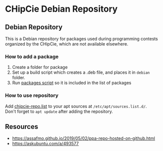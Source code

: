 # CHipCie Debian Repository

## Debian Repository
This is a Debian repository for packages used during programming contests organized by the CHipCie, which are not available elsewhere.

### How to add a package
1. Create a folder for package
2. Set up a build script which creates a .deb file, and places it in ``debian`` folder.
3. Run [packages script](/debian/create-packages.sh) so it is included in the list of packages

### How to use repository
Add [chipcie-repo.list](/debian/chipcie-repo.list) to your apt sources at ``/etc/apt/sources.list.d/``. Don't forget to ``apt update`` after adding the repository.

## Resources
- https://assafmo.github.io/2019/05/02/ppa-repo-hosted-on-github.html
- https://askubuntu.com/a/493577
